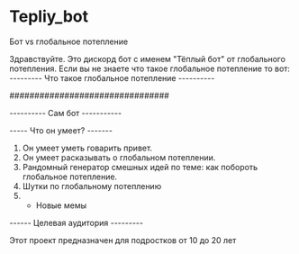 # Tepliy_bot
Бот vs глобальное потепление

Здравствуйте. Это дискорд бот с именем "Тёплый бот" от глобального потепления. 
Если вы не знаете что такое глобальное потепление то вот:
--------- Что такое глобальное потепление ----------

################################

---------- Сам бот -----------



----- Что он умеет? -------

1. Он умеет уметь говарить привет.
2. Он умеет расказывать о глобальном потеплении.
3. Рандомный генератор смешных идей по теме: как побороть глобальное потепление.
4. Шутки по глобальному потеплению
5. + Новые мемы
  
------ Целевая аудитория ---------

Этот проект предназначен для подростков от 10 до 20 лет
